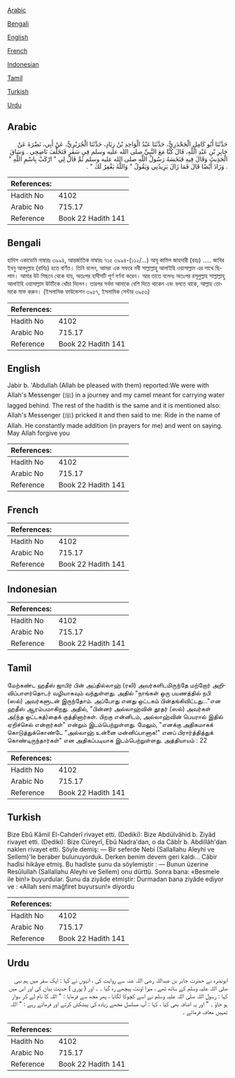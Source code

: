 [Arabic](#arabic)

[Bengali](#bengali)

[English](#english)

[French](#french)

[Indonesian](#indonesian)

[Tamil](#tamil)

[Turkish](#turkish)

[Urdu](#urdu)

## Arabic


<div dir="rtl" lang="ar" style={{fontSize:'larger',backgroundColor:'#f8f9fa',padding:20}}>
حَدَّثَنَا أَبُو كَامِلٍ الْجَحْدَرِيُّ، حَدَّثَنَا عَبْدُ الْوَاحِدِ بْنُ زِيَادٍ، حَدَّثَنَا الْجُرَيْرِيُّ، عَنْ أَبِي، نَضْرَةَ عَنْ جَابِرِ بْنِ عَبْدِ اللَّهِ، قَالَ كُنَّا مَعَ النَّبِيِّ صلى الله عليه وسلم فِي سَفَرٍ فَتَخَلَّفَ نَاضِحِي ‏.‏ وَسَاقَ الْحَدِيثَ وَقَالَ فِيهِ فَنَخَسَهُ رَسُولُ اللَّهِ صلى الله عليه وسلم ثُمَّ قَالَ لِي ‏"‏ ارْكَبْ بِاسْمِ اللَّهِ ‏"‏ ‏.‏ وَزَادَ أَيْضًا قَالَ فَمَا زَالَ يَزِيدُنِي وَيَقُولُ ‏"‏ وَاللَّهُ يَغْفِرُ لَكَ ‏"‏ ‏.‏
</div>
<div style={{backgroundColor:'#f8f9fa',padding:20, marginBottom: 10}}><table> <thead> <tr> <th>References:</th> <th></th> </tr> </thead> <tbody><tr><td>Hadith No</td><td>4102</td></tr><tr><td>Arabic No</td><td>715.17</td></tr><tr><td>Reference</td><td>Book 22 Hadith 141</td></tr></tbody></table></div>

## Bengali


<div dir="ltr" lang="bn" style={{fontSize:'larger',backgroundColor:'#f8f9fa',padding:20}}>
হাদিস একাডেমি নাম্বারঃ ৩৯৯৪, আন্তর্জাতিক নাম্বারঃ ৭১৫ ৩৯৯৪-(১১২/...) আবূ কামিল জাহদারী (রহঃ) ..... জাবির ইবনু আবদুল্লাহ (রাযিঃ) হতে বর্ণিত। তিনি বলেন, আমরা এক সফরে নবী সাল্লাল্লাহু আলাইহি ওয়াসাল্লাম এর সাথে ছিলাম। আমার উট পিছনে থেকে যায়, অতঃপর হাদীসটি পূর্ণ বর্ণনা করেন। আর তাতে বলেনঃ অতঃপর রসূলুল্লাহ সাল্লাল্লাহু আলাইহি ওয়াসাল্লাম উটটিকে খোঁচা দিলেন। তারপর সর্বদা আমাকে বেশি দিতে থাকেন এবং বলতে থাকে, আল্লাহ তোমাকে মাফ করুন। (ইসলামিক ফাউন্ডেশন ৩৯৫৭, ইসলামিক সেন্টার ৩৯৫৬)
</div>
<div style={{backgroundColor:'#f8f9fa',padding:20, marginBottom: 10}}><table> <thead> <tr> <th>References:</th> <th></th> </tr> </thead> <tbody><tr><td>Hadith No</td><td>4102</td></tr><tr><td>Arabic No</td><td>715.17</td></tr><tr><td>Reference</td><td>Book 22 Hadith 141</td></tr></tbody></table></div>

## English


<div dir="ltr" lang="en" style={{fontSize:'larger',backgroundColor:'#f8f9fa',padding:20}}>
Jabir b. 'Abdullah (Allah be pleased with them) reported:We were with Allah's Messenger (ﷺ) in a journey and my camel meant for carrying water lagged behind. The rest of the hadith is the same and it is mentioned also: Allah's Messenger (ﷺ) pricked it and then said to me: Ride in the name of Allah. He constantly made addition (in prayers for me) and went on saying. May Allah forgive you
</div>
<div style={{backgroundColor:'#f8f9fa',padding:20, marginBottom: 10}}><table> <thead> <tr> <th>References:</th> <th></th> </tr> </thead> <tbody><tr><td>Hadith No</td><td>4102</td></tr><tr><td>Arabic No</td><td>715.17</td></tr><tr><td>Reference</td><td>Book 22 Hadith 141</td></tr></tbody></table></div>

## French


<div dir="ltr" lang="fr" style={{fontSize:'larger',backgroundColor:'#f8f9fa',padding:20}}>

</div>
<div style={{backgroundColor:'#f8f9fa',padding:20, marginBottom: 10}}><table> <thead> <tr> <th>References:</th> <th></th> </tr> </thead> <tbody><tr><td>Hadith No</td><td>4102</td></tr><tr><td>Arabic No</td><td>715.17</td></tr><tr><td>Reference</td><td>Book 22 Hadith 141</td></tr></tbody></table></div>

## Indonesian


<div dir="ltr" lang="id" style={{fontSize:'larger',backgroundColor:'#f8f9fa',padding:20}}>

</div>
<div style={{backgroundColor:'#f8f9fa',padding:20, marginBottom: 10}}><table> <thead> <tr> <th>References:</th> <th></th> </tr> </thead> <tbody><tr><td>Hadith No</td><td>4102</td></tr><tr><td>Arabic No</td><td>715.17</td></tr><tr><td>Reference</td><td>Book 22 Hadith 141</td></tr></tbody></table></div>

## Tamil


<div dir="ltr" lang="ta" style={{fontSize:'larger',backgroundColor:'#f8f9fa',padding:20}}>
மேற்கண்ட ஹதீஸ் ஜாபிர் பின் அப்தில்லாஹ் (ரலி) அவர்களிடமிருந்தே மற்றோர் அறிவிப்பாளர்தொடர் வழியாகவும் வந்துள்ளது. அதில் "நாங்கள் ஒரு பயணத்தில் நபி (ஸல்) அவர்களுடன் இருந்தோம். அப்போது எனது ஒட்டகம் பின்தங்கிவிட்டது..."என ஹதீஸ் ஆரம்பமாகிறது. அதில், "பின்னர் அல்லாஹ்வின் தூதர் (ஸல்) அவர்கள் அ(ந்த ஒட்டகத்)தைக் குத்தினார்கள். பிறகு என்னிடம், அல்லாஹ்வின் பெயரால் இதில் ஏறிச்செல் என்றார்கள்" என்றும் இடம்பெற்றுள்ளது. மேலும், "எனக்கு அதிகமாகக் கொடுத்துக்கொண்டே "அல்லாஹ் உன்னை மன்னிப்பானாக!" எனப் பிரார்த்தித்துக் கொண்டிருந்தார்கள்" என அதிகப்படியாக இடம்பெற்றுள்ளது. அத்தியாயம் : 22
</div>
<div style={{backgroundColor:'#f8f9fa',padding:20, marginBottom: 10}}><table> <thead> <tr> <th>References:</th> <th></th> </tr> </thead> <tbody><tr><td>Hadith No</td><td>4102</td></tr><tr><td>Arabic No</td><td>715.17</td></tr><tr><td>Reference</td><td>Book 22 Hadith 141</td></tr></tbody></table></div>

## Turkish


<div dir="ltr" lang="tr" style={{fontSize:'larger',backgroundColor:'#f8f9fa',padding:20}}>
Bize Ebû Kâmil El-Cahderî rivayet etti. (Dediki): Bize Abdülvâhid b. Ziyâd rivayet etti. (Dediki): Bize Cüreyrî, Ebû Nadra'dan, o da Câbİr b. Abdillâh'dan naklen rivayet etti. Şöyle demiş: — Bir seferde Nebi (Sallallahu Aleyhi ve Sellem)'le beraber bulunuyorduk. Derken benim devem geri kaldı... Câbir hadîsi hikâye etmiş. Bu hadîste şunu da söylemiştir : — Bunun üzerine Resûlullah (Sallallahu Aleyhi ve Sellem) onu dürttü. Sonra bana: «Besmele ile bin!» buyurdular. Şunu da ziyâde etmiştir: Durmadan bana ziyâde ediyor ve : «Allah seni mağfiret buyursun!» diyordu
</div>
<div style={{backgroundColor:'#f8f9fa',padding:20, marginBottom: 10}}><table> <thead> <tr> <th>References:</th> <th></th> </tr> </thead> <tbody><tr><td>Hadith No</td><td>4102</td></tr><tr><td>Arabic No</td><td>715.17</td></tr><tr><td>Reference</td><td>Book 22 Hadith 141</td></tr></tbody></table></div>

## Urdu


<div dir="rtl" lang="ur" style={{fontSize:'larger',backgroundColor:'#f8f9fa',padding:20}}>
ابونضرہ نے حضرت جابر بن عبداللہ رضی اللہ عنہ سے روایت کی ، انہوں نے کہا : ایک سفر میں ہم نبی صلی اللہ علیہ وسلم کے ساتھ تھے ، میرا اونٹ پیچھے رہ گیا ۔ ۔ اور ( پوری ) حدیث بیان کی اور اس میں کہا : رسول اللہ صلی اللہ علیہ وسلم نے اسے کچوکا لگایا ، پھر مجھ سے فرمایا : " اللہ کا نام لے کر سوار ہو جاؤ ۔ " اور یہ اضافہ بھی کیا ، کہا : آپ مسلسل مجھے زیادہ کی پیشکش کرتے اور فرماتے رہے : " اللہ تمہیں معاف فرمائے ۔
</div>
<div style={{backgroundColor:'#f8f9fa',padding:20, marginBottom: 10}}><table> <thead> <tr> <th>References:</th> <th></th> </tr> </thead> <tbody><tr><td>Hadith No</td><td>4102</td></tr><tr><td>Arabic No</td><td>715.17</td></tr><tr><td>Reference</td><td>Book 22 Hadith 141</td></tr></tbody></table></div>